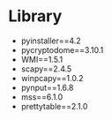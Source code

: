 <h1>Library</h1> 

 * pyinstaller==4.2
 * pycryptodome==3.10.1
 * WMI==1.5.1 
 * scapy==2.4.5 
 * winpcapy==1.0.2
 * pynput==1.6.8   
 * mss==6.1.0    
 * prettytable==2.1.0
